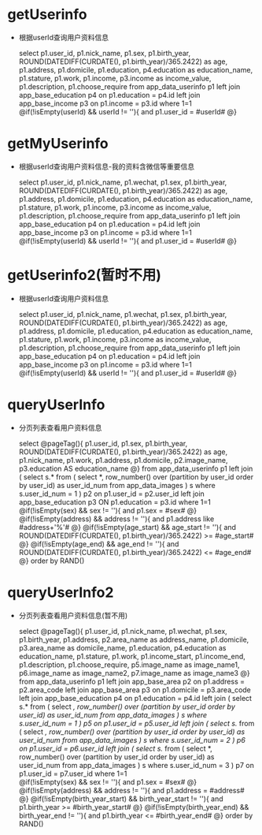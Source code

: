 getUserinfo
===
* 根据userId查询用户资料信息

    select 
        p1.user_id,
        p1.nick_name,
        p1.sex,
        p1.birth_year,
        ROUND(DATEDIFF(CURDATE(), p1.birth_year)/365.2422) as age,
        p1.address,
        p1.domicile,
        p1.education,
        p4.education as education_name,
        p1.stature,
        p1.work,
        p1.income,
        p3.income as income_value,
        p1.description,
        p1.choose_require 
    from app_data_userinfo p1
    left join app_base_education p4 on p1.education = p4.id 
    left join app_base_income p3 on p1.income = p3.id
    where 1=1
    @if(!isEmpty(userId) && userId != ''){
        and p1.user_id = #userId#
    @}

getMyUserinfo
===
* 根据userId查询用户资料信息-我的资料含微信等重要信息

    select 
        p1.user_id,
        p1.nick_name,
        p1.wechat,
        p1.sex,
        p1.birth_year,
        ROUND(DATEDIFF(CURDATE(), p1.birth_year)/365.2422) as age,
        p1.address,
        p1.domicile,
        p1.education,
        p4.education as education_name,
        p1.stature,
        p1.work,
        p1.income,
        p3.income as income_value,
        p1.description,
        p1.choose_require 
    from app_data_userinfo p1
    left join app_base_education p4 on p1.education = p4.id 
    left join app_base_income p3 on p1.income = p3.id
    where 1=1
    @if(!isEmpty(userId) && userId != ''){
        and p1.user_id = #userId#
    @}

getUserinfo2(暂时不用)
===
* 根据userId查询用户资料信息

    select 
        p1.user_id,
        p1.nick_name,
        p1.wechat,
        p1.sex,
        p1.birth_year,
        ROUND(DATEDIFF(CURDATE(), p1.birth_year)/365.2422) as age,
        p1.address,
        p1.domicile,
        p1.education,
        p4.education as education_name,
        p1.stature,
        p1.work,
        p1.income,
        p3.income as income_value,
        p1.description,
        p1.choose_require 
    from app_data_userinfo p1
    left join app_base_education p4 on p1.education = p4.id 
    left join app_base_income p3 on p1.income = p3.id
    where 1=1
    @if(!isEmpty(userId) && userId != ''){
        and p1.user_id = #userId#
    @}


queryUserInfo
===
* 分页列表查看用户资料信息

    select 
        @pageTag(){
            p1.user_id,
            p1.sex,
            p1.birth_year,
            ROUND(DATEDIFF(CURDATE(), p1.birth_year)/365.2422) as age,
            p1.nick_name,
            p1.work,
            p1.address,
            p1.domicile,
            p2.image_name,
            p3.education AS education_name
        @}
    from  app_data_userinfo p1 
    left join (
    		select s.* from (
    				select *, row_number() over (partition by user_id order by user_id) as user_id_num  from app_data_images
    		) s where s.user_id_num = 1
    ) p2 on p1.user_id = p2.user_id
    left join app_base_education p3 ON p1.education = p3.id
    where 1=1	
    @if(!isEmpty(sex) && sex != ''){
        and p1.sex = #sex#
    @}
    @if(!isEmpty(address) && address != ''){
        and p1.address like #address+'%'#
    @}
    @if(!isEmpty(age_start) && age_start != ''){
        and ROUND(DATEDIFF(CURDATE(), p1.birth_year)/365.2422) >= #age_start#
    @}
    @if(!isEmpty(age_end) && age_end != ''){
        and ROUND(DATEDIFF(CURDATE(), p1.birth_year)/365.2422) <= #age_end#
    @}
    order by RAND()
    
queryUserInfo2
===
* 分页列表查看用户资料信息(暂不用)

    select 
        @pageTag(){
            p1.user_id,
            p1.nick_name,
            p1.wechat,
            p1.sex,
            p1.birth_year,
            p1.address,
            p2.area_name as address_name,
            p1.domicile,
            p3.area_name as domicile_name,
            p1.education,
            p4.education as education_name,
            p1.stature,
            p1.work,
            p1.income_start,
            p1.income_end,
            p1.description,
            p1.choose_require,
            p5.image_name as image_name1,
            p6.image_name as image_name2,
            p7.image_name as image_name3
        @}
    from app_data_userinfo p1
    left join app_base_area p2 on p1.address = p2.area_code 
    left join app_base_area p3 on p1.domicile = p3.area_code 
    left join app_base_education p4 on p1.education = p4.id
    left join (
    		select s.* from (
    				select *, row_number() over (partition by user_id order by user_id) as user_id_num  from app_data_images
    		) s where s.user_id_num = 1
    ) p5 on p1.user_id = p5.user_id
    left join (
    		select s.* from (
    				select *, row_number() over (partition by user_id order by user_id) as user_id_num  from app_data_images
    		) s where s.user_id_num = 2
    ) p6 on p1.user_id = p6.user_id	
    left join (
    		select s.* from (
    				select *, row_number() over (partition by user_id order by user_id) as user_id_num  from app_data_images
    		) s where s.user_id_num = 3
    ) p7 on p1.user_id = p7.user_id	
    where 1=1	
    @if(!isEmpty(sex) && sex != ''){
        and p1.sex = #sex#
    @}
    @if(!isEmpty(address) && address != ''){
        and p1.address = #address#
    @}
    @if(!isEmpty(birth_year_start) && birth_year_start != ''){
        and p1.birth_year >= #birth_year_start#
    @}
    @if(!isEmpty(birth_year_end) && birth_year_end != ''){
        and p1.birth_year <= #birth_year_end#
    @}
    order by RAND()



